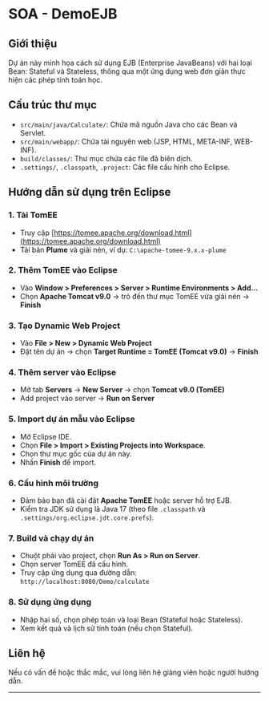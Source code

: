 # SOA - DemoEJB

## Giới thiệu
Dự án này minh họa cách sử dụng EJB (Enterprise JavaBeans) với hai loại Bean: Stateful và Stateless, thông qua một ứng dụng web đơn giản thực hiện các phép tính toán học.

## Cấu trúc thư mục
- `src/main/java/Calculate/`: Chứa mã nguồn Java cho các Bean và Servlet.
- `src/main/webapp/`: Chứa tài nguyên web (JSP, HTML, META-INF, WEB-INF).
- `build/classes/`: Thư mục chứa các file đã biên dịch.
- `.settings/`, `.classpath`, `.project`: Các file cấu hình cho Eclipse.


## Hướng dẫn sử dụng trên Eclipse

### 1. Tải TomEE

- Truy cập [https://tomee.apache.org/download.html](https://tomee.apache.org/download.html)
- Tải bản **Plume** và giải nén, ví dụ: `C:\apache-tomee-9.x.x-plume`

### 2. Thêm TomEE vào Eclipse

- Vào **Window > Preferences > Server > Runtime Environments > Add…**
- Chọn **Apache Tomcat v9.0** → trỏ đến thư mục TomEE vừa giải nén → **Finish**

### 3. Tạo Dynamic Web Project

- Vào **File > New > Dynamic Web Project**
- Đặt tên dự án → chọn **Target Runtime = TomEE (Tomcat v9.0)** → **Finish**

### 4. Thêm server vào Eclipse

- Mở tab **Servers** → **New Server** → chọn **Tomcat v9.0 (TomEE)**
- Add project vào server → **Run on Server**

### 5. Import dự án mẫu vào Eclipse

- Mở Eclipse IDE.
- Chọn **File > Import > Existing Projects into Workspace**.
- Chọn thư mục gốc của dự án này.
- Nhấn **Finish** để import.

### 6. Cấu hình môi trường

- Đảm bảo bạn đã cài đặt **Apache TomEE** hoặc server hỗ trợ EJB.
- Kiểm tra JDK sử dụng là Java 17 (theo file `.classpath` và `.settings/org.eclipse.jdt.core.prefs`).

### 7. Build và chạy dự án

- Chuột phải vào project, chọn **Run As > Run on Server**.
- Chọn server TomEE đã cấu hình.
- Truy cập ứng dụng qua đường dẫn:  
  `http://localhost:8080/Demo/calculate`

### 8. Sử dụng ứng dụng

- Nhập hai số, chọn phép toán và loại Bean (Stateful hoặc Stateless).
- Xem kết quả và lịch sử tính toán (nếu chọn Stateful).

## Liên hệ
Nếu có vấn đề hoặc thắc mắc, vui lòng liên hệ giảng viên hoặc người hướng dẫn.

---